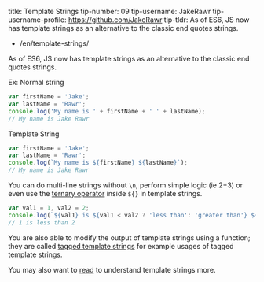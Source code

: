 

title: Template Strings
tip-number: 09
tip-username: JakeRawr
tip-username-profile: https://github.com/JakeRawr
tip-tldr: As of ES6, JS now has template strings as an alternative to the classic end quotes strings.


  - /en/template-strings/



As of ES6, JS now has template strings as an alternative to the classic end quotes strings.

Ex:
Normal string

```javascript
var firstName = 'Jake';
var lastName = 'Rawr';
console.log('My name is ' + firstName + ' ' + lastName);
// My name is Jake Rawr
```
Template String

```javascript
var firstName = 'Jake';
var lastName = 'Rawr';
console.log(`My name is ${firstName} ${lastName}`);
// My name is Jake Rawr
```

You can do multi-line strings without `\n`, perform simple logic (ie 2+3) or even use the [ternary operator](https://developer.mozilla.org/en/docs/Web/JavaScript/Reference/Operators/Conditional_Operator) inside `${}` in template strings.

```javascript
var val1 = 1, val2 = 2;
console.log(`${val1} is ${val1 < val2 ? 'less than': 'greater than'} ${val2}`)
// 1 is less than 2
```

You are also able to modify the output of template strings using a function; they are called [tagged template strings](https://developer.mozilla.org/en-US/docs/Web/JavaScript/Reference/template_strings#Tagged_template_strings) for example usages of tagged template strings.

You may also want to [read](https://hacks.mozilla.org/2015/05/es6-in-depth-template-strings-2) to understand template strings more.
